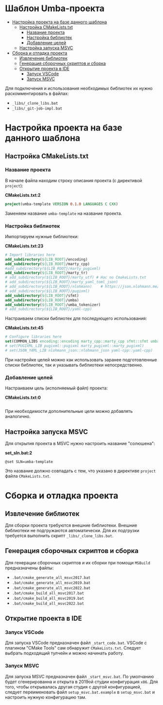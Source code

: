 # Шаблон Umba-проекта

- [Настройка проекта на базе данного шаблона](#user-content-настройка-проекта-на-базе-данного-шаблона)
  - [Настройка CMakeLists.txt](#user-content-настройка-cmakeliststxt)
    - [Название проекта](#user-content-название-проекта)
    - [Настройка библиотек](#user-content-настройка-библиотек)
    - [Добавление целей](#user-content-добавление-целей)
  - [Настройка запуска MSVC](#user-content-настройка-запуска-msvc)
- [Сборка и отладка проекта](#user-content-сборка-и-отладка-проекта)
  - [Извлечение библиотек](#user-content-извлечение-библиотек)
  - [Генерация сборочных скриптов и сборка](#user-content-генерация-сборочных-скриптов-и-сборка)
  - [Открытие проекта в IDE](#user-content-открытие-проекта-в-ide)
    - [Запуск VSCode](#user-content-запуск-vscode)
    - [Запуск MSVC](#user-content-запуск-msvc)


Для подключения и использования необходимых библиотек их нужно раскомментировать в файлах:

 - `_libs/_clone_libs.bat`
 - `_libs/_git-job-impl.bat`


# Настройка проекта на базе данного шаблона

## Настройка CMakeLists.txt

### Название проекта

В начале файла находим строку описания проекта (с директивой `project`):

**CMakeLists.txt:2**
```cmake
project(umba-template VERSION 0.1.0 LANGUAGES C CXX)
```

Заменяем название `umba-template` на название проекта.



### Настройка библиотек

Импортируем нужные библиотеки:

**CMakeLists.txt:23**
```cmake
# Import libraries here
add_subdirectory(${LIB_ROOT}/encoding)
add_subdirectory(${LIB_ROOT}/marty_cpp)
#add_subdirectory(${LIB_ROOT}/marty_pugixml)
add_subdirectory(${LIB_ROOT}/marty_tr)
# add_subdirectory(${LIB_ROOT}/marty_utf) # Hac no CmakeLists.txt
# add_subdirectory(${LIB_ROOT}/marty_yaml_toml_json)
# add_subdirectory(${LIB_ROOT}/nlohmann)    # https://json.nlohmann.me/integration/cmake/#external
# add_subdirectory(${LIB_ROOT}/pugixml)
add_subdirectory(${LIB_ROOT}/sfmt)
add_subdirectory(${LIB_ROOT}/umba)
add_subdirectory(${LIB_ROOT}/umba_tokenizer)
# add_subdirectory(${LIB_ROOT}/yaml-cpp)
```


Настраиваем списки библиотек для последующего использования:

**CMakeLists.txt:45**
```cmake
# Configure libraries here
set(COMMON_LIBS encoding::encoding marty_cpp::marty_cpp sfmt::sfmt umba::umba umba_tokenizer::umba_tokenizer)
# set(PUGIXML_LIB pugixml::pugixml marty_pugixml::marty_pugixml)
# set(JSON_YAML_LIB nlohmann_json::nlohmann_json yaml-cpp::yaml-cpp)
```

При настройке целей можно как использовать заранее подготовленные списки библиотек, так и указывать библиотеки непосредственно.


### Добавление целей

Настраиваем цель (исполняемый файл) проекта:

**CMakeLists.txt:0**
```cmake
```

При необходимости дополнительные цели можно добавлять аналогично.


## Настройка запуска MSVC

Для открытия проекта в MSVC нужно настроить название "солюшена":

**set_sln.bat:2**
```
@set SLN=umba-template
```

Это название должно совпадать с тем, что указано в директиве `project` файла `CMakeLists.txt`.


# Сборка и отладка проекта


## Извлечение библиотек

Для сборки проекта требуются внешние библиотеки. Внешние библиотеки не подгружаются автоматически.
Для их подгрузки требуется выполнить скрипт `_libs/_clone_libs.bat`.


## Генерация сборочных скриптов и сборка

Для генерации сборочных скриптов и их сборки при помощи `MSBuild` предназначены файлы:

 - `.bat/cmake_generate_all_msvc2017.bat`
 - `.bat/cmake_generate_all_msvc2019.bat`
 - `.bat/cmake_generate_all_msvc2022.bat`
 - `.bat/cmake_build_all_msvc2017.bat`
 - `.bat/cmake_build_all_msvc2019.bat`
 - `.bat/cmake_build_all_msvc2022.bat`


## Открытие проекта в IDE

### Запуск VSCode

Для запуска VSCode предназначен файл `_start_code.bat`. 
VSCode с плагином "CMake Tools" сам обнаружит `CMakeLists.txt`. Следует выбрать подходящий тулчейн
и можно начинать работу.


### Запуск MSVC

Для запуска MSVC предназначен файл `_start_msvc.bat`.
По умолчанию будет сгенерированна и открыта в 2019ой студии конфигурация `x86`.
Для того, чтобы открывалась другая студия с другой конфигурацией, следует
переименовать файл `setup_msvc.bat.example` в `setup_msvc.bat` и настроить нужную конфигурацию там.





